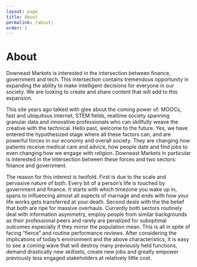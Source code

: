```yaml
---
layout: page
title: About
permalink: /about/
order: 2
---
```


# About

Downeast Markets is interested in the intersection between finance, government and tech. This intersection contains tremendous opportunity in expanding the ability to make intelligent decisions for everyone in our society. We are looking to create and share content that will add to this expansion. 

This site years ago talked with glee about the coming power of: MOOCs, fast and ubiquitous internet, STEM fields, realtime society spanning granular data and innovative professionals who can skillfully weave the creative with the technical. Hello past, welcome to the future. Yes, we have entered the hypothesized stage where all these factors can, and are powerful forces in our economy and overall society. They are changing how patients receive medical care and advice, how people date and find jobs to even changing how we engage with religion. Downeast Markets in particular is interested in the intersection between these forces and two sectors: finance and government. 

The reason for this interest is twofold. First is due to the scale and pervasive nature of both. Every bit of a person’s life is touched by government and finance. It starts with which timezone you wake up in, spans to influencing almost all aspects of marriage and ends with how your life works gets transferred at your death.  Second deals with the the belief that both are ripe for massive overhauls. Currently both sectors routinely deal with information asymmetry, employ people from similar backgrounds as their professional peers and rarely are penalized for suboptimal outcomes especially if they mirror the population mean. This is all in spite of facing “fierce” and routine performance reviews. After considering the implications of today’s environment and the above characteristics, it is easy to see a coming wave that will destroy many previously held functions, demand drastically new skillsets, create new jobs and greatly empower previously less engaged stakeholders at relatively little cost.


















